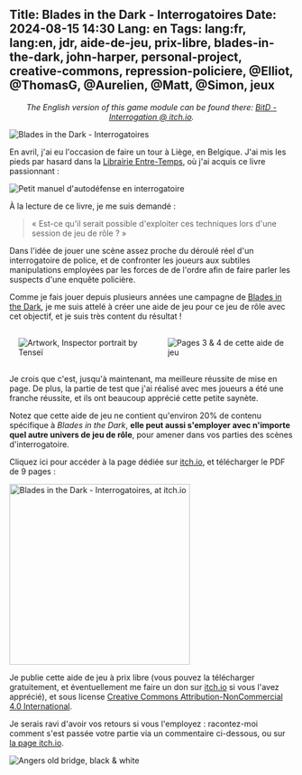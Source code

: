 Title: Blades in the Dark - Interrogatoires
Date: 2024-08-15 14:30
Lang: en
Tags: lang:fr, lang:en, jdr, aide-de-jeu, prix-libre, blades-in-the-dark, john-harper, personal-project, creative-commons, repression-policiere, @Elliot, @ThomasG, @Aurelien, @Matt, @Simon, jeux
---
_<center>The English version of this game module can be found there: [BitD - Interrogation @ itch.io](https://lucas-c.itch.io/blades-in-the-dark-interrogation).</center>_

![Blades in the Dark - Interrogatoires](images/2024/08/BitD-Interrogatoires.png)

En avril, j'ai eu l'occasion de faire un tour à Liège, en Belgique.
J'ai mis les pieds par hasard dans la [Librairie Entre-Temps](https://www.barricade.be/projets/librairie-entre-temps), où j'ai acquis ce livre passionnant :

![Petit manuel d'autodéfense en interrogatoire](images/readings/PetitManuelDAutoDefenseEnInterrogatoire.webp)

À la lecture de ce livre, je me suis demandé :

> « Est-ce qu'il serait possible d'exploiter ces techniques lors d'une session de jeu de rôle ? »

Dans l'idée de jouer une scène assez proche du déroulé réel d'un interrogatoire de police,
et de confronter les joueurs aux subtiles manipulations employées par les forces de de l'ordre
afin de faire parler les suspects d'une enquête policière.

Comme je fais jouer depuis plusieurs années une campagne de [Blades in the Dark](https://chezsoi.org/lucas/blog/tag/blades-in-the-dark.html),
je me suis attelé à créer une aide de jeu pour ce jeu de rôle avec cet objectif,
et je suis très content du résultat !

<div class="side-by-side">
  <img alt="Artwork, Inspector portrait by Tenseï" src="images/2024/08/BitD-Artworks-Portrait-by-Tensei.jpg">
  <img alt="Pages 3 & 4 de cette aide de jeu" src="images/2024/08/BitD-Interrogatoires-pages3-4.jpg">
</div>

Je crois que c'est, jusqu'à maintenant, ma meilleure réussite de mise en page.
De plus, la partie de test que j'ai réalisé avec mes joueurs a été une franche réussite,
et ils ont beaucoup apprécié cette petite saynète.

Notez que cette aide de jeu ne contient qu'environ 20% de contenu spécifique à _Blades in the Dark_,
**elle peut aussi s'employer avec n'importe quel autre univers de jeu de rôle**,
pour amener dans vos parties des scènes d'interrogatoire.

Cliquez ici pour accéder à la page dédiée sur [itch.io](https://lucas-c.itch.io/), et télécharger le PDF de 9 pages :

[<img alt="Blades in the Dark - Interrogatoires, at itch.io" src="images/2024/08/BitD-Interrogatoires-itch.io.jpg" style="width: 20rem">](https://lucas-c.itch.io/blades-in-the-dark-interrogatoires)

Je publie cette aide de jeu à prix libre (vous pouvez la télécharger gratuitement, et éventuellement me faire un don sur [itch.io](https://lucas-c.itch.io/blades-in-the-dark-interrogatoires) si vous l'avez apprécié), et sous license <a rel="license" href="http://creativecommons.org/licenses/by-nc/4.0/">Creative Commons Attribution-NonCommercial 4.0 International</a>.

Je serais ravi d'avoir vos retours si vous l'employez :
racontez-moi comment s'est passée votre partie via un commentaire ci-dessous, ou sur [la page itch.io](https://lucas-c.itch.io/blades-in-the-dark-interrogatoires).

![Angers old bridge, black & white](images/2024/08/angers-ma-03.jpg)

<style>
.side-by-side > * {
  margin: 1rem auto;
  max-width: 100%;
}
@media (min-width:768px) {
  .side-by-side {
    display: flex;
    justify-content: center;
    align-items: center;
  }
  .side-by-side > * {
    margin: 1rem;
    max-width: 50%;
  }
}
</style>

<!-- Com' : cf. GitHub -->
